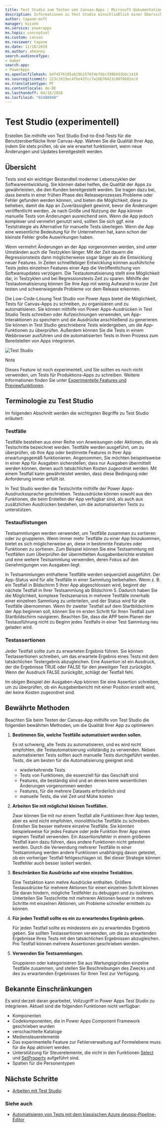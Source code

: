 ```yaml
---
title: Test Studio zum Testen von Canvas-Apps | Microsoft-Dokumentation
description: Informationen zu Test Studio einschließlich einer Übersicht, Terminologie, bewährter Methoden und Einschränkungen
author: tapanm-msft
manager: kvivek
ms.service: powerapps
ms.topic: conceptual
ms.custom: canvas
ms.reviewer: tapanm
ms.date: 11/18/2019
ms.author: aheaney
search.audienceType:
- maker
search.app:
- PowerApps
ms.openlocfilehash: b4f4576105ab29b1576fdef0bc3988433bbc1419
ms.sourcegitcommit: 223c3d19ec4fbe43fcc7a16b76423c00f8602ecd
ms.translationtype: MT
ms.contentlocale: de-DE
ms.lasthandoff: 04/16/2020
ms.locfileid: "81488948"
---
```

# <a name="test-studio-experimental"></a>Test Studio (experimentell) 

Erstellen Sie mithilfe von Test Studio End-to-End-Tests für die Benutzeroberfläche Ihrer Canvas-App. Wahren Sie die Qualität Ihrer App, indem Sie stets prüfen, ob sie wie erwartet funktioniert, wenn neue Änderungen und Updates bereitgestellt werden. 

## <a name="overview"></a>Übersicht

Tests sind ein wichtiger Bestandteil moderner Lebenszyklen der Softwareentwicklung. Sie können dabei helfen, die Qualität der Apps zu gewährleisten, die den Kunden bereitgestellt werden. Sie tragen dazu bei, dass bereits in einer frühen Phase des Releaseprozesses Probleme oder Fehler gefunden werden können, und bieten die Möglichkeit, diese zu beheben, damit die App an Zuverlässigkeit gewinnt, bevor die Änderungen veröffentlicht werden. Je nach Größe und Nutzung der App können manuelle Tests von Änderungen ausreichend sein. Wenn die App jedoch komplexer und vermehrt genutzt wird, sollten Sie sich ggf. eine Teststrategie als Alternative für manuelle Tests überlegen. Wenn die App eine wesentliche Bedeutung für Ihr Unternehmen hat, kann schon der kleinste Fehler große Auswirkungen haben.

Wenn vermehrt Änderungen an der App vorgenommen werden, sind unter Umständen auch die Testzyklen länger. Mit der Zeit dauern die Regressionstests dann möglicherweise sogar länger als die Entwicklung neuer Features. In Zeiten schnelllebiger Entwicklung können ausführliche Tests jedes einzelnen Features einer App die Veröffentlichung von Softwareupdates verzögern. Die Testautomatisierung stellt eine Möglichkeit dar, in Testzyklen und bei Regressionstests Zeit zu sparen. Mithilfe der Testautomatisierung können Sie Ihre App mit wenig Aufwand in kurzer Zeit testen und schwerwiegende Probleme vor dem Release erkennen.

Die Low-Code-Lösung Test Studio von Power Apps bietet die Möglichkeit, Tests für Canvas-Apps zu schreiben, zu organisieren und zu automatisieren. Sie können mithilfe von Power Apps-Ausdrücken in Test Studio Tests schreiben oder Aufzeichnungen verwenden, um App-Interaktionen zu speichern und die Ausdrücke anschließend zu generieren. Sie können in Test Studio geschriebene Tests wiedergeben, um die App-Funktionen zu überprüfen. Außerdem können Sie die Tests in einem Webbrowser ausführen und die automatisierten Tests in Ihren Prozess zum Bereitstellen von Apps integrieren.

![Test Studio](./media/test-studio/test-studio.png)

> [!NOTE]
> Dieses Feature ist noch experimentell, und Sie sollten es noch nicht verwenden, um Tests für Produktions-Apps zu schreiben. Weitere Informationen finden Sie unter [Experimentelle Features und Previewfunktionen](working-with-experimental-preview.md).

## <a name="test-studio-terminology"></a>Terminologie zu Test Studio

Im folgenden Abschnitt werden die wichtigsten Begriffe zu Test Studio erläutert:

### <a name="test-cases"></a>Testfälle

Testfälle bestehen aus einer Reihe von Anweisungen oder Aktionen, die als Testschritte bezeichnet werden. Testfälle werden ausgeführt, um zu überprüfen, ob Ihre App oder bestimmte Features in Ihrer App erwartungsgemäß funktionieren. Angenommen, Sie möchten beispielsweise in einer App für Ausgaben sicherstellen, dass nur Ausgaben übermittelt werden können, denen auch tatsächlichen Kosten zugeordnet werden. Mit einem Testfall kann gewährleistet werden, dass diese Bedingung oder Anforderung immer erfüllt ist.

In Test Studio werden die Testschritte mithilfe der Power Apps-Ausdruckssprache geschrieben. Testausdrücke können sowohl aus den Funktionen, die beim Erstellen der App verfügbar sind, als auch aus zusätzlichen Ausdrücken bestehen, um die automatisierten Tests zu unterstützen.

### <a name="test-suites"></a>Testauflistungen

Testsammlungen werden verwendet, um Testfälle zusammen zu sortieren oder zu gruppieren. Wenn immer mehr Testfälle zu einer App hinzukommen, bietet es sich möglicherweise an, diese in bestimmte Features oder Funktionen zu sortieren. Zum Beispiel können Sie eine Testsammlung mit Testfällen zum Überprüfen der übermittelten Ausgabenberichte erstellen und eine weitere Testsammlung verwenden, deren Fokus auf den Genehmigungen von Ausgaben liegt.

In Testsammlungen enthaltene Testfälle werden sequenziell ausgeführt. Der App-Status wird für alle Testfälle in einer Sammlung beibehalten. Wenn z. B. ein Testfall in Bildschirm 5 Ihrer App abgeschlossen wird, beginnt der nächste Testfall in Ihrer Testsammlung ab Bildschirm 5. Dadurch haben Sie die Möglichkeit, komplexe Testszenarios in mehrere Testfälle innerhalb einer einzelnen Sammlung zu unterteilen, und der Status wird für alle Testfälle übernommen. Wenn Ihr zweiter Testfall auf dem Startbildschirm der App beginnen soll, können Sie im ersten Schritt für Ihren Testfall zum Startbildschirm navigieren. Beachten Sie, dass die APP beim Planen der Testausführung nicht zu Beginn jedes Testfalls in einer Test Sammlung neu geladen wird.

### <a name="test-assertions"></a>Testassertionen

Jeder Testfall sollte zum zu erwarteten Ergebnis führen. Sie können Testassertionen schreiben, um das erwartete Ergebnis eines Tests mit dem tatsächlichen Testergebnis abzugleichen. Eine Assertion ist ein Ausdruck, der die Ergebnisse TRUE oder FALSE für den jeweiligen Test zurückgibt. Wenn der Ausdruck FALSE zurückgibt, schlägt der Testfall fehl.

Im obigen Beispiel der Ausgaben-App können Sie eine Assertion schreiben, um zu überprüfen, ob ein Ausgabenbericht mit einer Position erstellt wird, der keine Kosten zugeordnet sind.

## <a name="best-practices"></a>Bewährte Methoden

Beachten Sie beim Testen der Canvas-App mithilfe von Test Studio die folgenden bewährten Methoden, um die Qualität Ihrer App zu optimieren:

1. **Bestimmen Sie, welche Testfälle automatisiert werden sollen.**

    Es ist schwierig, alle Tests zu automatisieren, und es wird nicht empfohlen, die Testautomatisierung vollständig zu verwenden. Neben automatisierten Tests sollten auch manuelle Tests durchgeführt werden. Tests, die am besten für die Automatisierung geeignet sind:

    - wiederkehrende Tests
    - Tests von Funktionen, die essenziell für das Geschäft sind
    - Features, die beständig sind und an denen keine wesentlichen Änderungen vorgenommen werden
    - Features, für die mehrere Datasets erforderlich sind
    - manuelle Tests, die viel Zeit und Mühe kosten

2. **Arbeiten Sie mit möglichst kleinen Testfällen.**

    Zwar können Sie mit nur einem Testfall alle Funktionen Ihrer App testen, aber es wird nicht empfohlen, monolithische Testfälle zu schreiben. Erstellen Sie besser mehrere einzelne Testfälle. Sie könnten beispielsweise für jedes Feature oder jede Funktion Ihrer App einen eigenen Testfall verwenden. Ein Assertionsfehler in einem größeren Testfall kann dazu führen, dass andere Funktionen nicht getestet werden. Durch die Verwendung mehrerer Testfälle in einer Testsammlung werden andere Funktionen unabhängig davon getestet, ob ein vorheriger Testfall fehlgeschlagen ist. Bei dieser Strategie können Testfehler auch besser isoliert werden.

3. **Beschränken Sie Ausdrücke auf eine einzelne Testaktion.**

    Eine Testaktion kann mehre Ausdrücke enthalten. Größere Testausdrücke für mehrere Aktionen für einen einzelnen Schritt können Sie daran hindern, mögliche Testfehler zu debuggen und zu isolieren. Unterteilen Sie Testschritte mit mehreren Aktionen besser in mehrere Schritte mit einzelnen Aktionen, um Probleme schneller ermitteln zu können.  

4. **Für jeden Testfall sollte es ein zu erwartendes Ergebnis geben.**

    Für jeden Testfall sollte es mindestens ein zu erwartendes Ergebnis geben. Sie sollten Testassertionen verwenden, um die zu erwartenden Ergebnisse Ihres Tests mit den tatsächlichen Ergebnissen abzugleichen. Pro Testfall können mehrere Assertionen geschrieben werden.

5. **Verwenden Sie Testsammlungen.**

    Gruppieren oder kategorisieren Sie aus Wartungsgründen einzelne Testfälle zusammen, und stellen Sie Beschreibungen des Zwecks und des zu erwartenden Ergebnisses für Ihren Test zur Verfügung.

## <a name="known-limitations"></a>Bekannte Einschränkungen

Es wird derzeit daran gearbeitet, Vollzugriff in Power Apps Test Studio zu integrieren. Aktuell sind die folgenden Funktionen nicht verfügbar:

- Komponenten
- Codekomponenten, die in Power Apps Component Framework geschrieben wurden
- verschachtelte Kataloge
- Mediensteuerelemente
- Das experimentelle Feature zur Fehlerverwaltung auf Formelebene muss für die App aktiviert werden.
- Unterstützung für Steuerelemente, die nicht in den Funktionen [Select](./functions/function-select.md) und [SetProperty](./functions/function-setproperty.md) aufgeführt sind.
- Spalten für die Personentypen

## <a name="next-steps"></a>Nächste Schritte

- [Arbeiten mit Test Studio](working-with-test-studio.md)

### <a name="see-also"></a>Siehe auch

- [Automatisieren von Tests mit dem klassischen Azure devops-Pipeline-Editor](test-studio-classic-pipeline-editor.md)
